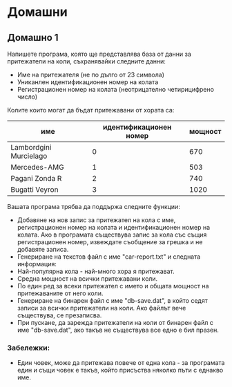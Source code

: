# Домашни

## Домашно 1
Напишете програма, която ще представлява база от данни за притежатели на коли, съхранявайки следните данни:
 - Име на притежателя (не по дълго от 23 символа)
 - Униканлен идентификационен номер на колата
 - Регистрационен номер на колата (неотрицателно четирицифрено число)

Колите които могат да бъдат притежавани от хората са:

| име                    | идентификационен номер    | мощност   |
|------------------------|---------------------------|-----------|
| Lambordgini Murcielago | 0                         | 670       |
| Mercedes-AMG           | 1                         | 503       |
| Pagani Zonda R         | 2                         | 740       |
| Bugatti Veyron         | 3                         | 1020      |

Вашата програма трябва да поддържа следните функции:
 - Добавяне на нов запис за притежател на кола с име, регистрационен номер на колата и идентификационен номер на колата. Ако в програмата съществува запис за кола със същия регистрационен номер, извеждате съобщение за грешка и не добавяте записа.
 - Генериране на текстов файл с име "car-report.txt" и следната информация:
  - Най-популярна кола - най-много хора я притежават.
  - Средна мощност на всички притежавани коли.
  - По един ред за всеки притежател с името и общата мощност на притежаваните от него коли.
 - Генериране на бинарен файл с име "db-save.dat", в който седят записи за всички притежатели на коли. Ако файлът вече съществува, се презаписва.
 - При пускане, да зарежда притежатели на коли от бинарен файл с име "db-save.dat", ако такъв не съществува все едно е бил празен.

### Забележки:
 * Един човек, може да притежава повече от една кола - за програмата един и същи човек е такъв, който присъства няколко пъти с еднакво име.
